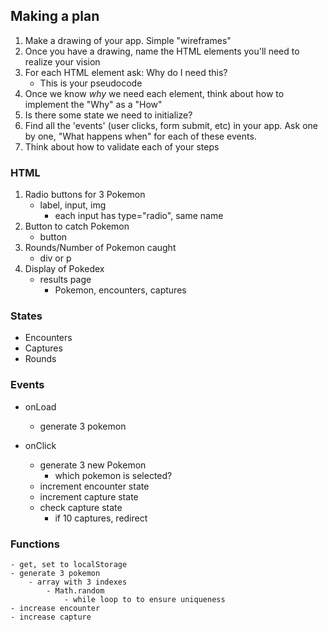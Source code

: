 ## Making a plan
1) Make a drawing of your app. Simple "wireframes"
2) Once you have a drawing, name the HTML elements you'll need to realize your vision
3) For each HTML element ask: Why do I need this?
    - This is your pseudocode
4) Once we know _why_ we need each element, think about how to implement the "Why" as a "How"
5) Is there some state we need to initialize?
6) Find all the 'events' (user clicks, form submit, etc) in your app. Ask one by one, "What happens when" for each of these events.
7) Think about how to validate each of your steps

### HTML
1. Radio buttons for 3 Pokemon
    - label, input, img
        - each input has type="radio", same name
2. Button to catch Pokemon
    - button
3. Rounds/Number of Pokemon caught
    - div or p
4. Display of Pokedex
    - results page
        - Pokemon, encounters, captures

### States
- Encounters
- Captures
- Rounds

### Events
- onLoad
    - generate 3 pokemon

- onClick
    - generate 3 new Pokemon
        - which pokemon is selected?
    - increment encounter state
    - increment capture state
    - check capture state
        - if 10 captures, redirect

### Functions
    - get, set to localStorage
    - generate 3 pokemon
        - array with 3 indexes
            - Math.random
                - while loop to to ensure uniqueness
    - increase encounter
    - increase capture

